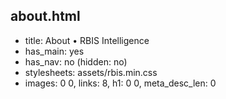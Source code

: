 ## about.html
- title: About • RBIS Intelligence
- has_main: yes
- has_nav: no (hidden: no)
- stylesheets: assets/rbis.min.css
- images: 0
0, links: 8, h1: 0
0, meta_desc_len: 0
